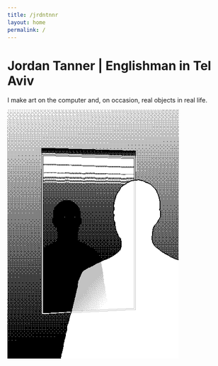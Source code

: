 ```yaml
---
title: /jrdntnnr
layout: home
permalink: /
---
```


# Jordan Tanner | Englishman in Tel Aviv

I make art on the computer and, on occasion, real objects in real life.

![גם אני שקוף](/gas.png)
